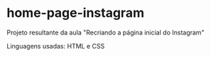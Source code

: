 # home-page-instagram
Projeto resultante da aula "Recriando a página inicial do Instagram"

Linguagens usadas: HTML e CSS


